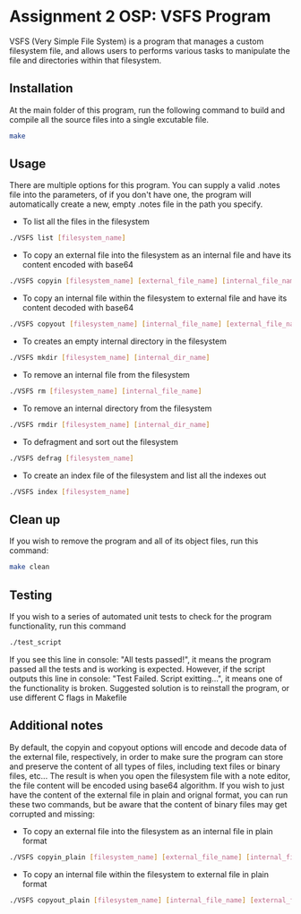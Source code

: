 # Assignment 2 OSP: VSFS Program

VSFS (Very Simple File System) is a program that manages a custom filesystem file, and allows users to performs various tasks to manipulate the file and directories within that filesystem.

## Installation

At the main folder of this program, run the following command to build and compile all the source files into a single excutable file.

```bash
make
```

## Usage

There are multiple options for this program. You can supply a valid .notes file into the parameters, of if you don't have one, the program will automatically create a new, empty .notes file in the path you specify.

- To list all the files in the filesystem
```bash
./VSFS list [filesystem_name]
```

* To copy an external file into the filesystem as an internal file and have its content encoded with base64
```bash
./VSFS copyin [filesystem_name] [external_file_name] [internal_file_name]
```

* To copy an internal file within the filesystem to external file and have its content decoded with base64
```bash
./VSFS copyout [filesystem_name] [internal_file_name] [external_file_name]  
```

* To creates an empty internal directory in the filesystem
```bash
./VSFS mkdir [filesystem_name] [internal_dir_name]
```

* To remove an internal file from the filesystem
```bash
./VSFS rm [filesystem_name] [internal_file_name]
```

* To remove an internal directory from the filesystem
```bash
./VSFS rmdir [filesystem_name] [internal_dir_name]
```

* To defragment and sort out the filesystem
```bash
./VSFS defrag [filesystem_name]
```

* To create an index file of the filesystem and list all the indexes out
```bash
./VSFS index [filesystem_name]
```

## Clean up

If you wish to remove the program and all of its object files, run this command:

```bash
make clean
```

## Testing

If you wish to a series of automated unit tests to check for the program functionality, run this command

```bash
./test_script
```

If you see this line in console: "All tests passed!", it means the program passed all the tests and is working is expected.
However, if the script outputs this line in console: "Test Failed. Script exitting...", it means one of the functionality is broken. Suggested solution is to reinstall the program, or use different C flags in Makefile

## Additional notes

By default, the copyin and copyout options will encode and decode data of the external file, respectively, in order to make sure the program can store and preserve the content of all types of files, including text files or binary files, etc... The result is when you open the filesystem file with a note editor, the file content will be encoded using base64 algorithm. If you wish to just have the content of the external file in plain and orignal format, you can run these two commands, but be aware that the content of binary files may get corrupted and missing:

* To copy an external file into the filesystem as an internal file in plain format
```bash
./VSFS copyin_plain [filesystem_name] [external_file_name] [internal_file_name]
```

* To copy an internal file within the filesystem to external file in plain format
```bash
./VSFS copyout_plain [filesystem_name] [internal_file_name] [external_file_name]  
```











